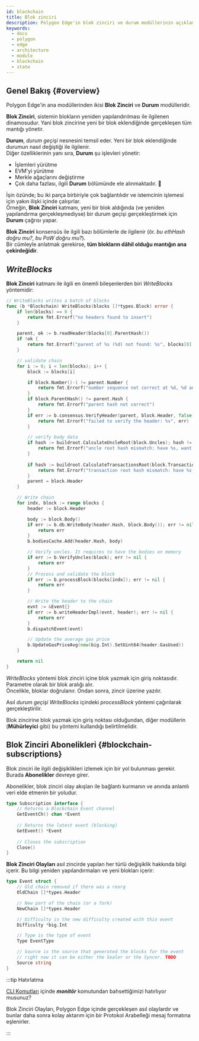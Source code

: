 ```yaml
---
id: blockchain
title: Blok zinciri
description: Polygon Edge'in blok zinciri ve durum modüllerinin açıklaması.
keywords:
  - docs
  - polygon
  - edge
  - architecture
  - module
  - blockchain
  - state
---
```


## Genel Bakış {#overview}

Polygon Edge'in ana modüllerinden ikisi **Blok Zinciri** ve **Durum** modülleridir. <br />

**Blok Zinciri**, sistemin blokların yeniden yapılandırılması ile ilgilenen dinamosudur. Yani blok zincirine yeni bir blok eklendiğinde gerçekleşen tüm mantığı yönetir.

**Durum**, *durum geçişi* nesnesini temsil eder. Yeni bir blok eklendiğinde durumun nasıl değiştiği ile ilgilenir. <br /> Diğer özelliklerinin yanı sıra, **Durum** şu işlevleri yönetir:
* İşlemleri yürütme
* EVM'yi yürütme
* Merkle ağaçlarını değiştirme
* Çok daha fazlası, ilgili **Durum** bölümünde ele alınmaktadır. 🙂

İşin özünde; bu iki parça birbiriyle çok bağlantılıdır ve istemcinin işlemesi için yakın ilişki içinde çalışırlar. <br /> Örneğin, **Blok Zinciri** katmanı, yeni bir blok aldığında (ve yeniden yapılandırma gerçekleşmediyse) bir durum geçişi gerçekleştirmek için **Durum** çağrısı yapar.

**Blok Zinciri** konsensüs ile ilgili bazı bölümlerle de ilgilenir (ör. *bu ethHash doğru mu?*, *bu PoW doğru mu?*). <br /> Bir cümleyle anlatmak gerekirse, **tüm blokların dâhil olduğu mantığın ana çekirdeğidir**.

## *WriteBlocks*

**Blok Zinciri** katmanı ile ilgili en önemli bileşenlerden biri *WriteBlocks* yöntemidir:

````go title="blockchain/blockchain.go"
// WriteBlocks writes a batch of blocks
func (b *Blockchain) WriteBlocks(blocks []*types.Block) error {
	if len(blocks) == 0 {
		return fmt.Errorf("no headers found to insert")
	}

	parent, ok := b.readHeader(blocks[0].ParentHash())
	if !ok {
		return fmt.Errorf("parent of %s (%d) not found: %s", blocks[0].Hash().String(), blocks[0].Number(), blocks[0].ParentHash())
	}

	// validate chain
	for i := 0; i < len(blocks); i++ {
		block := blocks[i]

		if block.Number()-1 != parent.Number {
			return fmt.Errorf("number sequence not correct at %d, %d and %d", i, block.Number(), parent.Number)
		}
		if block.ParentHash() != parent.Hash {
			return fmt.Errorf("parent hash not correct")
		}
		if err := b.consensus.VerifyHeader(parent, block.Header, false, true); err != nil {
			return fmt.Errorf("failed to verify the header: %v", err)
		}

		// verify body data
		if hash := buildroot.CalculateUncleRoot(block.Uncles); hash != block.Header.Sha3Uncles {
			return fmt.Errorf("uncle root hash mismatch: have %s, want %s", hash, block.Header.Sha3Uncles)
		}
		
		if hash := buildroot.CalculateTransactionsRoot(block.Transactions); hash != block.Header.TxRoot {
			return fmt.Errorf("transaction root hash mismatch: have %s, want %s", hash, block.Header.TxRoot)
		}
		parent = block.Header
	}

	// Write chain
	for indx, block := range blocks {
		header := block.Header

		body := block.Body()
		if err := b.db.WriteBody(header.Hash, block.Body()); err != nil {
			return err
		}
		b.bodiesCache.Add(header.Hash, body)

		// Verify uncles. It requires to have the bodies on memory
		if err := b.VerifyUncles(block); err != nil {
			return err
		}
		// Process and validate the block
		if err := b.processBlock(blocks[indx]); err != nil {
			return err
		}

		// Write the header to the chain
		evnt := &Event{}
		if err := b.writeHeaderImpl(evnt, header); err != nil {
			return err
		}
		b.dispatchEvent(evnt)

		// Update the average gas price
		b.UpdateGasPriceAvg(new(big.Int).SetUint64(header.GasUsed))
	}

	return nil
}
````
*WriteBlocks* yöntemi blok zinciri içine blok yazmak için giriş noktasıdır. Parametre olarak bir blok aralığı alır.<br />
Öncelikle, bloklar doğrulanır. Ondan sonra, zincir üzerine yazılır.

Asıl *durum geçişi* *WriteBlocks* içindeki *processBlock* yöntemi çağırılarak gerçekleştirilir.

Blok zincirine blok yazmak için giriş noktası olduğundan, diğer modüllerin (**Mühürleyici** gibi) bu yöntemi kullandığı belirtilmelidir.

## Blok Zinciri Abonelikleri {#blockchain-subscriptions}

Blok zinciri ile ilgili değişiklikleri izlemek için bir yol bulunması gerekir. <br />
Burada **Abonelikler** devreye girer.

Abonelikler, blok zinciri olay akışları ile bağlantı kurmanın ve anında anlamlı veri elde etmenin bir yoludur.

````go title="blockchain/subscription.go"
type Subscription interface {
    // Returns a Blockchain Event channel
	GetEventCh() chan *Event
	
	// Returns the latest event (blocking)
	GetEvent() *Event
	
	// Closes the subscription
	Close()
}
````

**Blok Zinciri Olayları** asıl zincirde yapılan her türlü değişiklik hakkında bilgi içerir. Bu bilgi yeniden yapılandırmaları ve yeni blokları içerir:

````go title="blockchain/subscription.go"
type Event struct {
	// Old chain removed if there was a reorg
	OldChain []*types.Header

	// New part of the chain (or a fork)
	NewChain []*types.Header

	// Difficulty is the new difficulty created with this event
	Difficulty *big.Int

	// Type is the type of event
	Type EventType

	// Source is the source that generated the blocks for the event
	// right now it can be either the Sealer or the Syncer. TODO
	Source string
}
````

:::tip Hatırlatma

[CLI Komutları](/docs/edge/get-started/cli-commands) içinde ***monitör*** komutundan bahsettiğimizi hatırlıyor musunuz?

Blok Zinciri Olayları, Polygon Edge içinde gerçekleşen asıl olaylardır ve bunlar daha sonra kolay aktarım için bir Protokol Arabelleği mesaj formatına eşlenirler.

:::